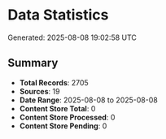 # Data Statistics

Generated: 2025-08-08 19:02:58 UTC

## Summary

- **Total Records**: 2705
- **Sources**: 19
- **Date Range**: 2025-08-08 to 2025-08-08
- **Content Store Total**: 0
- **Content Store Processed**: 0
- **Content Store Pending**: 0

